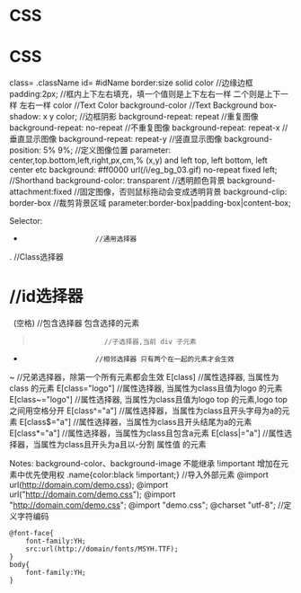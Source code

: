 # CSS
# CSS
class= 	.className
id= 	#idName
border:size solid color 			//边缘边框
padding:2px; 						//框内上下左右填充，填一个值则是上下左右一样 二个则是上下一样 左右一样
color 								//Text Color
background-color 					//Text Background
box-shadow: x y color;				//边框阴影
background-repeat: repeat 			//重复图像
background-repeat: no-repeat 		//不重复图像
background-repeat: repeat-x			//垂直显示图像
background-repeat: repeat-y			//竖直显示图像
background-position: 5% 9%;			//定义图像位置
parameter: center,top.bottom,left,right,px,cm,%  (x,y) and left top, left bottom, left center etc
background: #ff0000 url(/i/eg_bg_03.gif) no-repeat fixed left;  //Shorthand
background-color: transparent 		//透明颜色背景
background-attachment:fixed 		//固定图像，否则鼠标拖动会变成透明背景
background-clip: border-box			//裁剪背景区域
parameter:border-box|padding-box|content-box;

Selector:
* 						//通用选择器
. 						//Class选择器
#						//id选择器
` `(空格)     			//包含选择器 包含选择的元素
>						//子选择器,当前 div 子元素
+						//相邻选择器 只有两个在一起的元素才会生效
~						//兄弟选择器，除第一个所有元素都会生效
E[class]				//属性选择器, 当属性为class 的元素
E[class="logo"]			//属性选择器, 当属性为class且值为logo 的元素
E[class~="logo"]		//属性选择器, 当属性为class且值为logo top 的元素,logo top 之间用空格分开
E[class^="a"]			//属性选择器，当属性为class且开头字母为a的元素
E[class$="a"]			//属性选择器，当属性为class且开头结尾为a的元素
E[class*="a"]			//属性选择器，当属性为class且包含a元素
E[class|="a"]			//属性选择器，当属性为class且开头为a且以-分割 属性值 的元素

Notes:
background-color、background-image 不能继承
!important 增加在元素中优先使用权 .name{color:black !important;}
//导入外部元素
@import url(http://domain.com/demo.css);
@import url("http://domain.com/demo.css");
@import "http://domain.com/demo.css";
@import "demo.css";
@charset "utf-8";  		//定义字符编码
``` 					//自定义字体 支持 ttf otf eot( <ie9)
@font-face{
	font-family:YH;
	src:url(http://domain/fonts/MSYH.TTF);
}
body{
	font-family:YH;
}
```